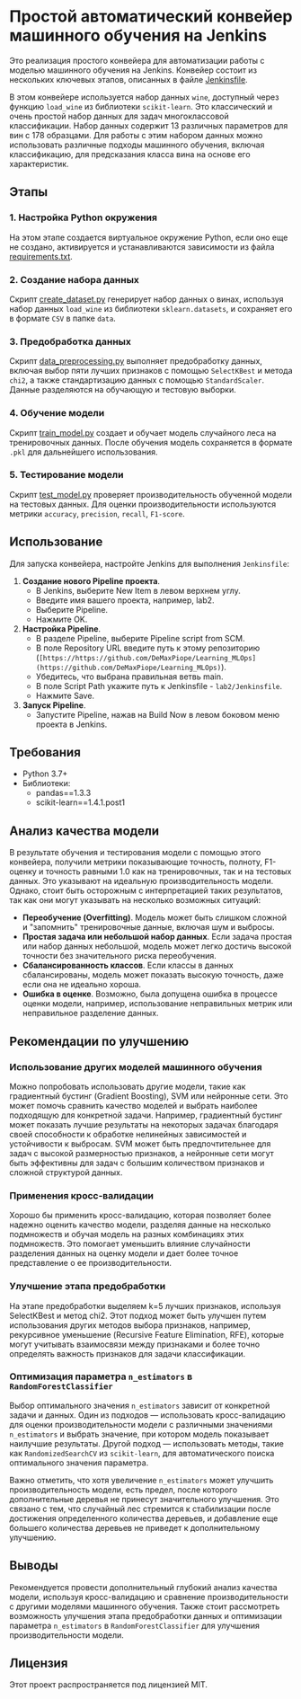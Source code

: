 # Простой автоматический конвейер машинного обучения на Jenkins

Это реализация простого конвейера для автоматизации работы с моделью машинного обучения на Jenkins. Конвейер состоит из нескольких ключевых этапов, описанных в файле [Jenkinsfile](./Jenkinsfile).

В этом конвейере используется набор данных `wine`, доступный через функцию `load_wine` из библиотеки `scikit-learn`. Это классический и очень простой набор данных для задач многоклассовой классификации. Набор данных содержит 13 различных параметров для вин с 178 образцами. Для работы с этим набором данных можно использовать различные подходы машинного обучения, включая классификацию, для предсказания класса вина на основе его характеристик.

## Этапы

### 1. Настройка Python окружения

На этом этапе создается виртуальное окружение Python, если оно еще не создано, активируется и устанавливаются зависимости из файла [requirements.txt](./requirements.txt).

### 2. Создание набора данных

Скрипт [create_dataset.py](./python_scripts/create_dataset.py) генерирует набор данных о винах, используя набор данных `load_wine` из библиотеки `sklearn.datasets`, и сохраняет его в формате `CSV` в папке `data`.

### 3. Предобработка данных

Скрипт [data_preprocessing.py](./python_scripts/data_preprocessing.py) выполняет предобработку данных, включая выбор пяти лучших признаков с помощью `SelectKBest` и метода `chi2`, а также стандартизацию данных с помощью `StandardScaler`. Данные разделяются на обучающую и тестовую выборки.

### 4. Обучение модели

Скрипт [train_model.py](./python_scripts/train_model.py) создает и обучает модель случайного леса на тренировочных данных. После обучения модель сохраняется в формате `.pkl` для дальнейшего использования.

### 5. Тестирование модели

Скрипт [test_model.py](./python_scripts/test_model.py) проверяет производительность обученной модели на тестовых данных. Для оценки производительности используются метрики `accuracy`, `precision`, `recall`, `F1-score`.

## Использование

Для запуска конвейера, настройте Jenkins для выполнения `Jenkinsfile`:
1. **Создание нового Pipeline проекта**.
   - В Jenkins, выберите New Item в левом верхнем углу.
   - Введите имя вашего проекта, например, lab2.
   - Выберите Pipeline.
   - Нажмите OK.
2. **Настройка Pipeline**.
   - В разделе Pipeline, выберите Pipeline script from SCM.
   - В поле Repository URL введите путь к этому репозиторию (`[https://https://github.com/DeMaxPiope/Learning_MLOps](https://github.com/DeMaxPiope/Learning_MLOps)`).
   - Убедитесь, что выбрана правильная ветвь main.
   - В поле Script Path укажите путь к Jenkinsfile - `lab2/Jenkinsfile`.
   - Нажмите Save.
3. **Запуск Pipeline**.
   - Запустите Pipeline, нажав на Build Now в левом боковом меню проекта в Jenkins.

## Требования

- Python 3.7+
- Библиотеки:
    - pandas==1.3.3
    - scikit-learn==1.4.1.post1

## Анализ качества модели

В результате обучения и тестирования модели с помощью этого конвейера, получили метрики показывающие точность, полноту, F1-оценку и точность равными 1.0 как на тренировочных, так и на тестовых данных. Это указывают на идеальную производительность модели. Однако, стоит быть осторожным с интерпретацией таких результатов, так как они могут указывать на несколько возможных ситуаций:

- **Переобучение (Overfitting)**. Модель может быть слишком сложной и "запомнить" тренировочные данные, включая шум и выбросы.
- **Простая задача или небольшой набор данных**. Если задача простая или набор данных небольшой, модель может легко достичь высокой точности без значительного риска переобучения.
- **Сбалансированность классов**. Если классы в данных сбалансированы, модель может показать высокую точность, даже если она не идеально хороша.
- **Ошибка в оценке**. Возможно, была допущена ошибка в процессе оценки модели, например, использование неправильных метрик или неправильное разделение данных.

## Рекомендации по улучшению

### **Использование других моделей машинного обучения**

Можно попробовать использовать другие модели, такие как градиентный бустинг (Gradient Boosting), SVM или нейронные сети. Это может помочь сравнить качество моделей и выбрать наиболее подходящую для конкретной задачи. Например, градиентный бустинг может показать лучшие результаты на некоторых задачах благодаря своей способности к обработке нелинейных зависимостей и устойчивости к выбросам. SVM может быть предпочтительнее для задач с высокой размерностью признаков, а нейронные сети могут быть эффективны для задач с большим количеством признаков и сложной структурой данных.

### **Применения кросс-валидации**

Хорошо бы применить кросс-валидацию, которая позволяет более надежно оценить качество модели, разделяя данные на несколько подмножеств и обучая модель на разных комбинациях этих подмножеств. Это помогает уменьшить влияние случайности разделения данных на оценку модели и дает более точное представление о ее производительности.

### **Улучшение этапа предобработки**

На этапе предобработки выделяем k=5 лучших признаков, используя SelectKBest и метод chi2. Этот подход может быть улучшен путем использования других методов выбора признаков, например, рекурсивное уменьшение (Recursive Feature Elimination, RFE), которые могут учитывать взаимосвязи между признаками и более точно определять важность признаков для задачи классификации.

### **Оптимизация параметра `n_estimators` в `RandomForestClassifier`**

Выбор оптимального значения `n_estimators` зависит от конкретной задачи и данных. Один из подходов — использовать кросс-валидацию для оценки производительности модели с различными значениями `n_estimators` и выбрать значение, при котором модель показывает наилучшие результаты. Другой подход — использовать методы, такие как `RandomizedSearchCV` из `scikit-learn`, для автоматического поиска оптимального значения параметра.

Важно отметить, что хотя увеличение `n_estimators` может улучшить производительность модели, есть предел, после которого дополнительные деревья не принесут значительного улучшения. Это связано с тем, что случайный лес стремится к стабилизации после достижения определенного количества деревьев, и добавление еще большего количества деревьев не приведет к дополнительному улучшению.

## Выводы

Рекомендуется провести дополнительный глубокий анализ качества модели, используя кросс-валидацию и сравнение производительности с другими моделями машинного обучения. Также стоит рассмотреть возможность улучшения этапа предобработки данных и оптимизации параметра `n_estimators` в `RandomForestClassifier` для улучшения производительности модели.

## Лицензия

Этот проект распространяется под лицензией MIT.

